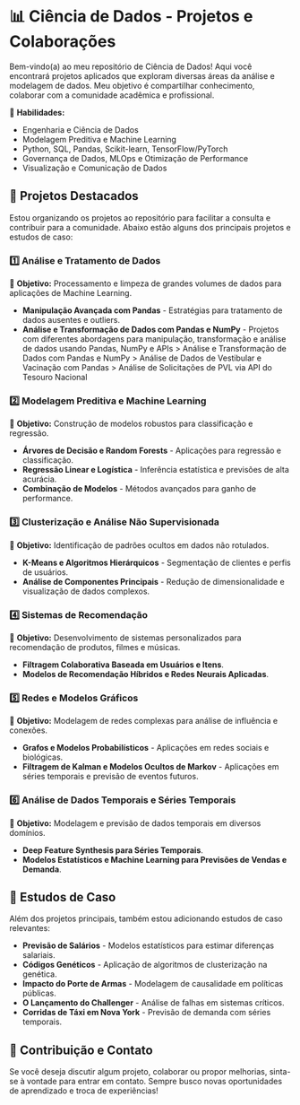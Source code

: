 # 📊 Ciência de Dados - Projetos e Colaborações

Bem-vindo(a) ao meu repositório de Ciência de Dados! Aqui você encontrará projetos aplicados que exploram diversas áreas da análise e modelagem de dados. Meu objetivo é compartilhar conhecimento, colaborar com a comunidade acadêmica e profissional.

📌 **Habilidades:**
- Engenharia e Ciência de Dados
- Modelagem Preditiva e Machine Learning
- Python, SQL, Pandas, Scikit-learn, TensorFlow/PyTorch
- Governança de Dados, MLOps e Otimização de Performance
- Visualização e Comunicação de Dados

## 📂 Projetos Destacados

Estou organizando os projetos ao repositório para facilitar a consulta e contribuir para a comunidade. Abaixo estão alguns dos principais projetos e estudos de caso:

### 1️⃣ **Análise e Tratamento de Dados**
📍 **Objetivo:** Processamento e limpeza de grandes volumes de dados para aplicações de Machine Learning.
- **Manipulação Avançada com Pandas** - Estratégias para tratamento de dados ausentes e outliers.
- **Análise e Transformação de Dados com Pandas e NumPy** -  Projetos com diferentes abordagens para manipulação, transformação e análise de dados usando Pandas, NumPy e APIs
         > Análise e Transformação de Dados com Pandas e NumPy
          > Análise de Dados de Vestibular e Vacinação com Pandas
          > Análise de Solicitações de PVL via API do Tesouro Nacional

### 2️⃣ **Modelagem Preditiva e Machine Learning**
📍 **Objetivo:** Construção de modelos robustos para classificação e regressão.
- **Árvores de Decisão e Random Forests** - Aplicações para regressão e classificação.
- **Regressão Linear e Logística** - Inferência estatística e previsões de alta acurácia.
- **Combinação de Modelos** - Métodos avançados para ganho de performance.

### 3️⃣ **Clusterização e Análise Não Supervisionada**
📍 **Objetivo:** Identificação de padrões ocultos em dados não rotulados.
- **K-Means e Algoritmos Hierárquicos** - Segmentação de clientes e perfis de usuários.
- **Análise de Componentes Principais** - Redução de dimensionalidade e visualização de dados complexos.

### 4️⃣ **Sistemas de Recomendação**
📍 **Objetivo:** Desenvolvimento de sistemas personalizados para recomendação de produtos, filmes e músicas.
- **Filtragem Colaborativa Baseada em Usuários e Itens**.
- **Modelos de Recomendação Híbridos e Redes Neurais Aplicadas**.

### 5️⃣ **Redes e Modelos Gráficos**
📍 **Objetivo:** Modelagem de redes complexas para análise de influência e conexões.
- **Grafos e Modelos Probabilísticos** - Aplicações em redes sociais e biológicas.
- **Filtragem de Kalman e Modelos Ocultos de Markov** - Aplicações em séries temporais e previsão de eventos futuros.

### 6️⃣ **Análise de Dados Temporais e Séries Temporais**
📍 **Objetivo:** Modelagem e previsão de dados temporais em diversos domínios.
- **Deep Feature Synthesis para Séries Temporais**.
- **Modelos Estatísticos e Machine Learning para Previsões de Vendas e Demanda**.

## 🎯 Estudos de Caso
Além dos projetos principais, também estou adicionando estudos de caso relevantes:
- **Previsão de Salários** - Modelos estatísticos para estimar diferenças salariais.
- **Códigos Genéticos** - Aplicação de algoritmos de clusterização na genética.
- **Impacto do Porte de Armas** - Modelagem de causalidade em políticas públicas.
- **O Lançamento do Challenger** - Análise de falhas em sistemas críticos.
- **Corridas de Táxi em Nova York** - Previsão de demanda com séries temporais.

## 🚀 Contribuição e Contato
Se você deseja discutir algum projeto, colaborar ou propor melhorias, sinta-se à vontade para entrar em contato. Sempre busco novas oportunidades de aprendizado e troca de experiências!

